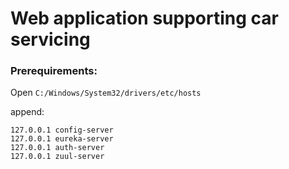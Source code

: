 # Web application supporting car servicing

### Prerequirements:
Open `C:/Windows/System32/drivers/etc/hosts`

append:
```
127.0.0.1 config-server
127.0.0.1 eureka-server
127.0.0.1 auth-server
127.0.0.1 zuul-server
```
